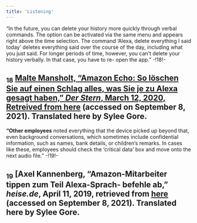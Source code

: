 ```yaml
---
title: 'Listening'
---
```


“In the future, you can delete your history more quickly through verbal commands. The option can be activated via the same menu and appears right above the time selection. The command ‘Alexa, delete everything I said today’ deletes everything said over the course of the day, including what you just said. For longer periods of time, however, you can’t delete your history verbally. In that case, you have to re- open the app.” -!18!-
## <sub class="subscript">**18**</sub> [Malte Mansholt, “Amazon Echo: So löschen Sie auf einen Schlag alles, was Sie je zu Alexa gesagt haben,” _Der Stern_, March 12, 2020, Retreived from <u>here</u>](https://www.stern.de/digital/online/amazon-echo--so-loeschen-sie-auf-einen-schlag-alles--was-sie-je-zu-alexa-gesagt-haben-8743604.html) (accessed on September 8, 2021). Translated here by Sylee Gore.
**“Other employees** noted everything that the device picked up beyond that, even background conversations, which sometimes include confidential information, such as names, bank details, or children’s remarks. In cases like these, employees should check the ‘critical data’ box and move onto the next audio file.” -!19!-
## <sub class="subscript">**19**</sub> [Axel Kannenberg, “Amazon-Mitarbeiter tippen zum Teil Alexa-Sprach- befehle ab,” _heise.de_, April 11, 2019, retrieved from <u>[here</u>](https://heise.de/-4374871) (accessed on September 8, 2021). Translated here by Sylee Gore.


